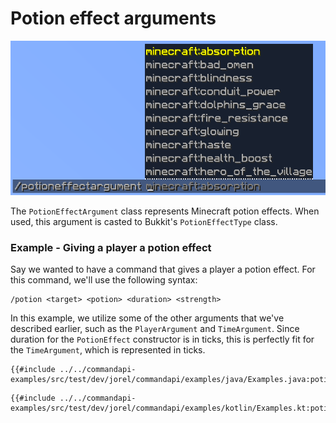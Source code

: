 # Potion effect arguments

![An image of a potion argument with a list of potion effect suggestions](./images/arguments/potion.png)

The `PotionEffectArgument` class represents Minecraft potion effects. When used, this argument is casted to Bukkit's `PotionEffectType` class.

<div class="example">

### Example - Giving a player a potion effect

Say we wanted to have a command that gives a player a potion effect. For this command, we'll use the following syntax:

```mccmd
/potion <target> <potion> <duration> <strength>
```

In this example, we utilize some of the other arguments that we've described earlier, such as the `PlayerArgument` and `TimeArgument`. Since duration for the `PotionEffect` constructor is in ticks, this is perfectly fit for the `TimeArgument`, which is represented in ticks.

<div class="multi-pre">

```java,Java
{{#include ../../commandapi-examples/src/test/dev/jorel/commandapi/examples/java/Examples.java:potioneffectarguments}}
```

```kotlin,Kotlin
{{#include ../../commandapi-examples/src/test/dev/jorel/commandapi/examples/kotlin/Examples.kt:potioneffectarguments}}
```

</div>

</div>
